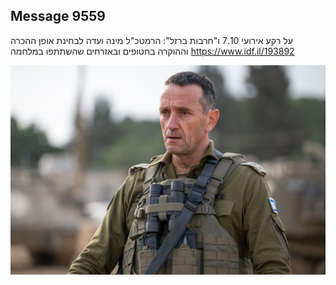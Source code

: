 ## Message 9559

על רקע אירועי 7.10 ו"חרבות ברזל":
הרמטכ"ל מינה ועדה לבחינת אופן ההכרה וההוקרה בחטופים ובאזרחים שהשתתפו במלחמה
https://www.idf.il/193892

![Photo](9559/9559_photo.jpg)
